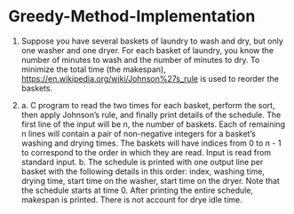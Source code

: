 # Greedy-Method-Implementation

1. Suppose you have several baskets of laundry to wash and dry, but only one washer and one dryer. For each basket of
laundry, you know the number of minutes to wash and the number of minutes to dry. To minimize the total time (the
makespan), https://en.wikipedia.org/wiki/Johnson%27s_rule is used to reorder the baskets.

2. a. C program to read the two times for each basket, perform the sort, then apply Johnson’s rule, and finally print
details of the schedule. The first line of the input will be n, the number of baskets. Each of remaining n lines will contain
a pair of non-negative integers for a basket’s washing and drying times. The baskets will have indices from 0 to n - 1 to
correspond to the order in which they are read. Input is read from standard input.
b. The schedule is printed with one output line per basket with the following details in this order: index, washing
time, drying time, start time on the washer, start time on the dryer. Note that the schedule starts at time 0. After printing the
entire schedule, makespan is printed. There is not account for drye idle time.
